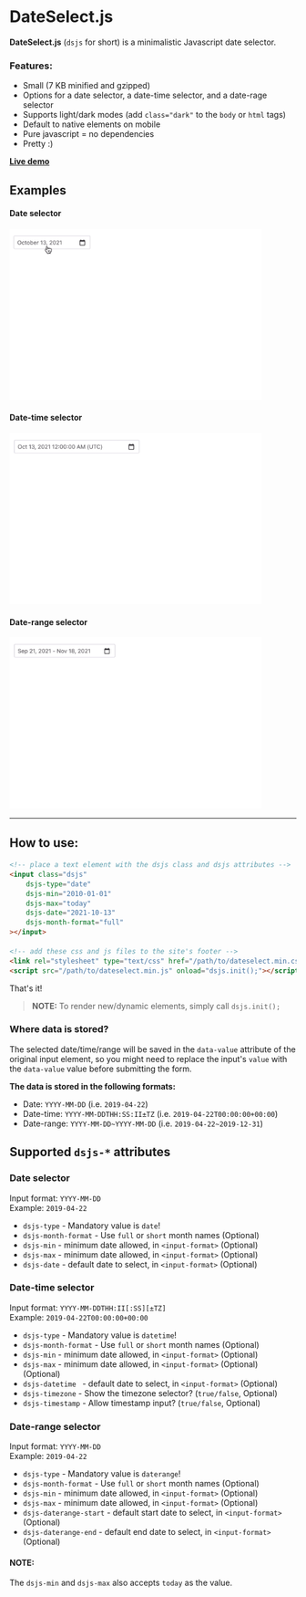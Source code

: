 # DateSelect.js

**DateSelect.js** (`dsjs` for short) is a minimalistic Javascript date selector.

### Features:

- Small (7 KB minified and gzipped)
- Options for a date selector, a date-time selector, and a date-rage selector
- Supports light/dark modes (add `class="dark"` to the `body` or `html` tags)
- Default to native elements on mobile
- Pure javascript = no dependencies
- Pretty :)

<p><strong><a href="https://tradologics.github.io/dateselect.js/dist/demo.html" target="demo">Live demo</a></strong></p>


## Examples

#### Date selector
<img src="https://github.com/tradologics/dateselect.js/blob/main/gifs/date.gif?raw=true" height="300">

#### Date-time selector
<img src="https://github.com/tradologics/dateselect.js/blob/main/gifs/datetime.gif?raw=true" height="300">

#### Date-range selector
<img src="https://github.com/tradologics/dateselect.js/blob/main/gifs/daterange.gif?raw=true" height="300">

---

## How to use:
```html
<!-- place a text element with the dsjs class and dsjs attributes -->
<input class="dsjs"
    dsjs-type="date"
    dsjs-min="2010-01-01"
    dsjs-max="today"
    dsjs-date="2021-10-13"
    dsjs-month-format="full"
></input>

<!-- add these css and js files to the site's footer -->
<link rel="stylesheet" type="text/css" href="/path/to/dateselect.min.css" media="all">
<script src="/path/to/dateselect.min.js" onload="dsjs.init();"></script>
```

That's it!

> **NOTE:** To render new/dynamic elements, simply call `dsjs.init();`

### Where data is stored?

The selected date/time/range will be saved in the `data-value` attribute of the original input element, so you might need to replace the input's `value` with the `data-value` value before submitting the form.

**The data is stored in the following formats:**

- Date: `YYYY-MM-DD` (i.e. `2019-04-22`)
- Date-time: `YYYY-MM-DDTHH:SS:II±TZ` (i.e. `2019-04-22T00:00:00+00:00`)
- Date-range: `YYYY-MM-DD~YYYY-MM-DD` (i.e. `2019-04-22~2019-12-31`)


## Supported `dsjs-*` attributes

### Date selector

Input format: `YYYY-MM-DD`<br>
Example: `2019-04-22`

- `dsjs-type` - Mandatory value is `date`!
- `dsjs-month-format` - Use `full` or `short` month names (Optional)
- `dsjs-min` - minimum date allowed, in `<input-format>` (Optional)
- `dsjs-max` - minimum date allowed, in `<input-format>` (Optional)
- `dsjs-date` - default date to select, in `<input-format>` (Optional)

### Date-time selector

Input format: `YYYY-MM-DDTHH:II[:SS][±TZ]`<br>
Example: `2019-04-22T00:00:00+00:00`

- `dsjs-type` - Mandatory value is `datetime`!
- `dsjs-month-format` - Use `full` or `short` month names (Optional)
- `dsjs-min` - minimum date allowed, in `<input-format>` (Optional)
- `dsjs-max` - minimum date allowed, in `<input-format>` (Optional) (Optional)
- `dsjs-datetime ` - default date to select, in `<input-format>` (Optional)
- `dsjs-timezone` - Show the timezone selector? (`true/false`, Optional)
- `dsjs-timestamp` - Allow timestamp input? (`true/false`, Optional)


### Date-range selector

Input format: `YYYY-MM-DD`<br>
Example: `2019-04-22`

- `dsjs-type` - Mandatory value is `daterange`!
- `dsjs-month-format` - Use `full` or `short` month names (Optional)
- `dsjs-min` - minimum date allowed, in `<input-format>` (Optional)
- `dsjs-max` - minimum date allowed, in `<input-format>` (Optional)
- `dsjs-daterange-start` - default start date to select, in `<input-format>` (Optional)
- `dsjs-daterange-end` - default end date to select, in `<input-format>` (Optional)


#### NOTE:

The `dsjs-min` and `dsjs-max` also accepts `today` as the value.
